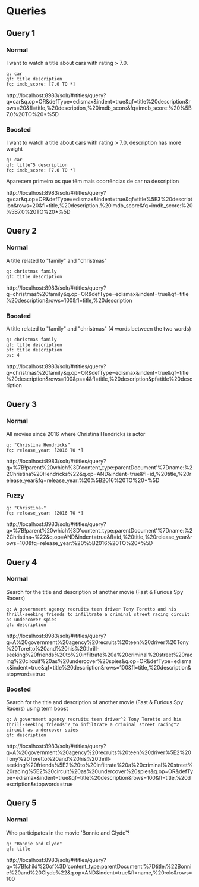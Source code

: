# Queries

## Query 1

### Normal
I want to watch a title about cars with rating > 7.0.

```
q: car
qf: title description
fq: imdb_score: [7.0 TO *]
```

http://localhost:8983/solr/#/titles/query?q=car&q.op=OR&defType=edismax&indent=true&qf=title%20description&rows=20&fl=title,%20description,%20imdb_score&fq=imdb_score:%20%5B7.0%20TO%20*%5D

### Boosted
I want to watch a title about cars with rating > 7.0, description has more weight

```
q: car
qf: title^5 description 
fq: imdb_score: [7.0 TO *]
```

Aparecem primeiro os que têm mais ocorrências de car na description

http://localhost:8983/solr/#/titles/query?q=car&q.op=OR&defType=edismax&indent=true&qf=title%5E3%20description&rows=20&fl=title,%20description,%20imdb_score&fq=imdb_score:%20%5B7.0%20TO%20*%5D

## Query 2

### Normal
A title related to "family" and "christmas"

```
q: christmas family
qf: title description
```

http://localhost:8983/solr/#/titles/query?q=christmas%20family&q.op=OR&defType=edismax&indent=true&qf=title%20description&rows=100&fl=title,%20description

### Boosted
A title related to "family" and "christmas" (4 words between the two words)


```
q: christmas family
qf: title description
pf: title description
ps: 4 
```

http://localhost:8983/solr/#/titles/query?q=christmas%20family&q.op=OR&defType=edismax&indent=true&qf=title%20description&rows=100&ps=4&fl=title,%20description&pf=title%20description

## Query 3

### Normal
All movies since 2016 where Christina Hendricks is actor

```
q: "Christina Hendricks"
fq: release_year: [2016 TO *]
```

http://localhost:8983/solr/#/titles/query?q=%7B!parent%20which%3D'content_type:parentDocument'%7Dname:%22Christina%20Hendricks%22&q.op=AND&indent=true&fl=id,%20title,%20release_year&fq=release_year:%20%5B2016%20TO%20*%5D

### Fuzzy

```
q: "Christina~"
fq: release_year: [2016 TO *]
```

http://localhost:8983/solr/#/titles/query?q=%7B!parent%20which%3D'content_type:parentDocument'%7Dname:%22Christina~%22&q.op=AND&indent=true&fl=id,%20title,%20release_year&rows=100&fq=release_year:%20%5B2016%20TO%20*%5D

## Query 4

### Normal
Search for the title and description of another movie (Fast & Furious Spy Racers)

```
q: A government agency recruits teen driver Tony Toretto and his thrill-seeking friends to infiltrate a criminal street racing circuit as undercover spies
qf: description
```

http://localhost:8983/solr/#/titles/query?q=A%20government%20agency%20recruits%20teen%20driver%20Tony%20Toretto%20and%20his%20thrill-seeking%20friends%20to%20infiltrate%20a%20criminal%20street%20racing%20circuit%20as%20undercover%20spies&q.op=OR&defType=edismax&indent=true&qf=title%20description&rows=100&fl=title,%20description&stopwords=true

### Boosted
Search for the title and description of another movie (Fast & Furious Spy Racers) using term boost

```
q: A government agency recruits teen driver^2 Tony Toretto and his thrill-seeking friends^2 to infiltrate a criminal street racing^2 circuit as undercover spies
qf: description
```
http://localhost:8983/solr/#/titles/query?q=A%20government%20agency%20recruits%20teen%20driver%5E2%20Tony%20Toretto%20and%20his%20thrill-seeking%20friends%5E2%20to%20infiltrate%20a%20criminal%20street%20racing%5E2%20circuit%20as%20undercover%20spies&q.op=OR&defType=edismax&indent=true&qf=title%20description&rows=100&fl=title,%20description&stopwords=true

## Query 5

### Normal
Who participates in the movie 'Bonnie and Clyde'?

```
q: "Bonnie and Clyde"
qf: title
```

http://localhost:8983/solr/#/titles/query?q=%7B!child%20of%3D'content_type:parentDocument'%7Dtitle:%22Bonnie%20and%20Clyde%22&q.op=AND&indent=true&fl=name,%20role&rows=100